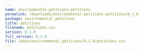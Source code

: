 ```yaml
---
name: environmental-petitions-petitions
permalink: /downloads/environmental-petitions-petitions/0_1_0
package: environmental_petitions
title: petitions
filename: petitions.csv
version: 0.1.0
full_version: 0.1.0
file: /data/environmental_petitions/0.1.0/petitions.csv
---
```

